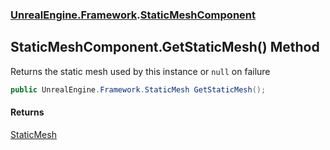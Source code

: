 ### [UnrealEngine.Framework](./UnrealEngine-Framework.md 'UnrealEngine.Framework').[StaticMeshComponent](./UnrealEngine-Framework-StaticMeshComponent.md 'UnrealEngine.Framework.StaticMeshComponent')
## StaticMeshComponent.GetStaticMesh() Method
Returns the static mesh used by this instance or `null` on failure  
```csharp
public UnrealEngine.Framework.StaticMesh GetStaticMesh();
```
#### Returns
[StaticMesh](./UnrealEngine-Framework-StaticMesh.md 'UnrealEngine.Framework.StaticMesh')  
